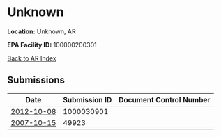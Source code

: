# Unknown

**Location:** Unknown, AR

**EPA Facility ID:** 100000200301

[Back to AR Index](../../index.md)

## Submissions

| Date | Submission ID | Document Control Number |
|------|--------------|-------------------------|
| [2012-10-08](submissions/1000030901.md) | 1000030901 |  |
| [2007-10-15](submissions/49923.md) | 49923 |  |
